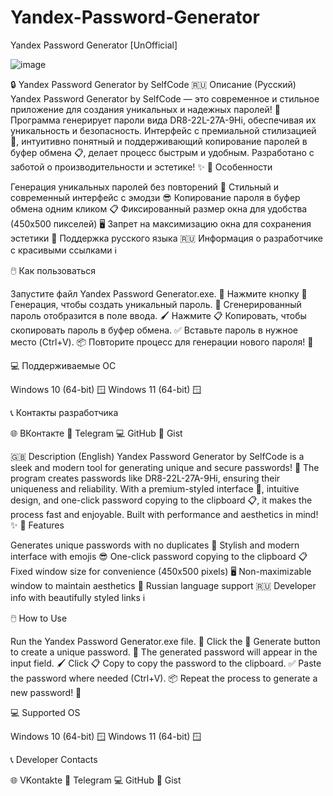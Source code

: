 # Yandex-Password-Generator

Yandex Password Generator [UnOfficial]

![image](https://github.com/user-attachments/assets/e66954b1-e951-4ced-9a97-6179f1f0be75)

🔒 Yandex Password Generator by SelfCode
🇷🇺 Описание (Русский)
Yandex Password Generator by SelfCode — это современное и стильное приложение для создания уникальных и надежных паролей!
🔑 Программа генерирует пароли вида DR8-22L-27A-9Hi, обеспечивая их уникальность и безопасность.
Интерфейс с премиальной стилизацией 🎨, интуитивно понятный и поддерживающий копирование паролей в буфер обмена 📋,
делает процесс быстрым и удобным. Разработано с заботой о производительности и эстетике! ✨
🌟 Особенности

Генерация уникальных паролей без повторений 🚀
Стильный и современный интерфейс с эмодзи 😎
Копирование пароля в буфер обмена одним кликом 📋
Фиксированный размер окна для удобства (450x500 пикселей) 🖥️
Запрет на максимизацию окна для сохранения эстетики 🔲
Поддержка русского языка 🇷🇺
Информация о разработчике с красивыми ссылками ℹ️

🖱️ Как пользоваться

Запустите файл Yandex Password Generator.exe. 🚀
Нажмите кнопку 🎲 Генерация, чтобы создать уникальный пароль. 🔑
Сгенерированный пароль отобразится в поле ввода. 🖌️
Нажмите 📋 Копировать, чтобы скопировать пароль в буфер обмена. ✅
Вставьте пароль в нужное место (Ctrl+V). 📦
Повторите процесс для генерации нового пароля! 🔄

💻 Поддерживаемые ОС

Windows 10 (64-bit) 🪟
Windows 11 (64-bit) 🪟

📞 Контакты разработчика

🌐 ВКонтакте
📩 Telegram
💻 GitHub
📝 Gist


🇬🇧 Description (English)
Yandex Password Generator by SelfCode is a sleek and modern tool for generating unique and secure passwords!
🔑 The program creates passwords like DR8-22L-27A-9Hi, ensuring their uniqueness and reliability. With a premium-styled interface 🎨,
intuitive design, and one-click password copying to the clipboard 📋, it makes the process fast and enjoyable. Built with performance and aesthetics in mind! ✨
🌟 Features

Generates unique passwords with no duplicates 🚀
Stylish and modern interface with emojis 😎
One-click password copying to the clipboard 📋
Fixed window size for convenience (450x500 pixels) 🖥️
Non-maximizable window to maintain aesthetics 🔲
Russian language support 🇷🇺
Developer info with beautifully styled links ℹ️

🖱️ How to Use

Run the Yandex Password Generator.exe file. 🚀
Click the 🎲 Generate button to create a unique password. 🔑
The generated password will appear in the input field. 🖌️
Click 📋 Copy to copy the password to the clipboard. ✅
Paste the password where needed (Ctrl+V). 📦
Repeat the process to generate a new password! 🔄

💻 Supported OS

Windows 10 (64-bit) 🪟
Windows 11 (64-bit) 🪟

📞 Developer Contacts

🌐 VKontakte
📩 Telegram
💻 GitHub
📝 Gist

